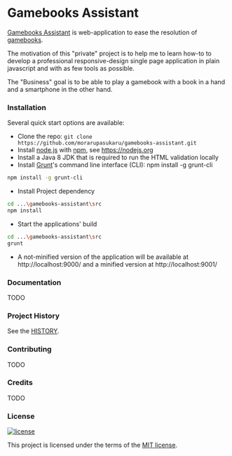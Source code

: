 # Gamebooks Assistant

[Gamebooks Assistant](http://morarupasukaru.github.io/gamebooks-assistant/) is web-application to ease the  resolution of [gamebooks](https://en.wikipedia.org/wiki/Gamebook).

The motivation of this "private" project is to help me to learn how-to to develop a professional responsive-design single page application in plain javascript and with as few tools as possible.

The "Business" goal is to be able to play a gamebook with a book in a hand and a smartphone in the other hand.


### Installation

Several quick start options are available:

- Clone the repo: `git clone https://github.com/morarupasukaru/gamebooks-assistant.git`
- Install [node.js](https://nodejs.org) with [npm](https://www.npmjs.com/), see https://nodejs.org
- Install a Java 8 JDK that is required to run the HTML validation locally
- Install [Grunt](https://gruntjs.com/)'s command line interface (CLI): npm install -g grunt-cli
```bash
npm install -g grunt-cli
```
- Install Project dependency
```bash
cd ...\gamebooks-assistant\src
npm install
```
- Start the applications' build
```bash
cd ...\gamebooks-assistant\src
grunt
```
- A not-minified version of the application will be available at http://localhost:9000/ and a minified version at http://localhost:9001/


### Documentation

TODO


### Project History

See the [HISTORY](HISTORY.md).


### Contributing

TODO


### Credits

TODO


### License

[![license](https://img.shields.io/badge/license-MIT-green.svg)](https://github.com/morarupasukaru/gamebooks-assistant/blob/master/LICENSE.md)

This project is licensed under the terms of the [MIT license](/LICENSE.md).
